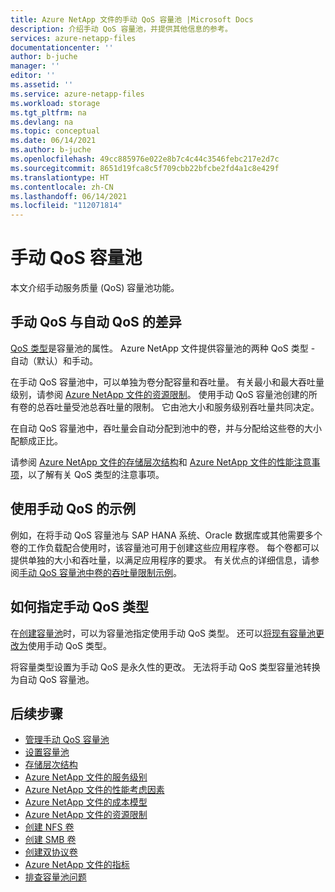 ```yaml
---
title: Azure NetApp 文件的手动 QoS 容量池 |Microsoft Docs
description: 介绍手动 QoS 容量池，并提供其他信息的参考。
services: azure-netapp-files
documentationcenter: ''
author: b-juche
manager: ''
editor: ''
ms.assetid: ''
ms.service: azure-netapp-files
ms.workload: storage
ms.tgt_pltfrm: na
ms.devlang: na
ms.topic: conceptual
ms.date: 06/14/2021
ms.author: b-juche
ms.openlocfilehash: 49cc885976e022e8b7c4c44c3546febc217e2d7c
ms.sourcegitcommit: 8651d19fca8c5f709cbb22bfcbe2fd4a1c8e429f
ms.translationtype: HT
ms.contentlocale: zh-CN
ms.lasthandoff: 06/14/2021
ms.locfileid: "112071814"
---
```

# <a name="manual-qos-capacity-pool"></a>手动 QoS 容量池

本文介绍手动服务质量 (QoS) 容量池功能。

## <a name="how-manual-qos-differs-from-auto-qos"></a>手动 QoS 与自动 QoS 的差异

[QoS 类型](azure-netapp-files-understand-storage-hierarchy.md#qos_types)是容量池的属性。 Azure NetApp 文件提供容量池的两种 QoS 类型 - 自动（默认）和手动。  

在手动 QoS 容量池中，可以单独为卷分配容量和吞吐量。 有关最小和最大吞吐量级别，请参阅 [Azure NetApp 文件的资源限制](azure-netapp-files-resource-limits.md#resource-limits)。 使用手动 QoS 容量池创建的所有卷的总吞吐量受池总吞吐量的限制。 它由池大小和服务级别吞吐量共同决定。 

在自动 QoS 容量池中，吞吐量会自动分配到池中的卷，并与分配给这些卷的大小配额成正比。  

请参阅 [Azure NetApp 文件的存储层次结构](azure-netapp-files-understand-storage-hierarchy.md)和 [Azure NetApp 文件的性能注意事项](azure-netapp-files-performance-considerations.md)，以了解有关 QoS 类型的注意事项。

## <a name="example-of-using-manual-qos"></a>使用手动 QoS 的示例

例如，在将手动 QoS 容量池与 SAP HANA 系统、Oracle 数据库或其他需要多个卷的工作负载配合使用时，该容量池可用于创建这些应用程序卷。  每个卷都可以提供单独的大小和吞吐量，以满足应用程序的要求。  有关优点的详细信息，请参阅[手动 QoS 容量池中卷的吞吐量限制示例](azure-netapp-files-service-levels.md#throughput-limit-examples-of-volumes-in-a-manual-qos-capacity-pool)。  

## <a name="how-to-specify-the-manual-qos-type"></a>如何指定手动 QoS 类型

在[创建容量池](azure-netapp-files-set-up-capacity-pool.md)时，可以为容量池指定使用手动 QoS 类型。  还可以[将现有容量池更改为](manage-manual-qos-capacity-pool.md#change-to-qos)使用手动 QoS 类型。 

将容量类型设置为手动 QoS 是永久性的更改。 无法将手动 QoS 类型容量池转换为自动 QoS 容量池。 

## <a name="next-steps"></a>后续步骤

* [管理手动 QoS 容量池](manage-manual-qos-capacity-pool.md)
* [设置容量池](azure-netapp-files-set-up-capacity-pool.md)
* [存储层次结构](azure-netapp-files-understand-storage-hierarchy.md) 
* [Azure NetApp 文件的服务级别](azure-netapp-files-service-levels.md)
* [Azure NetApp 文件的性能考虑因素](azure-netapp-files-performance-considerations.md)
* [Azure NetApp 文件的成本模型](azure-netapp-files-cost-model.md)
* [Azure NetApp 文件的资源限制](azure-netapp-files-resource-limits.md)
* [创建 NFS 卷](azure-netapp-files-create-volumes.md)
* [创建 SMB 卷](azure-netapp-files-create-volumes-smb.md)
* [创建双协议卷](create-volumes-dual-protocol.md)
* [Azure NetApp 文件的指标](azure-netapp-files-metrics.md)
* [排查容量池问题](troubleshoot-capacity-pools.md)

